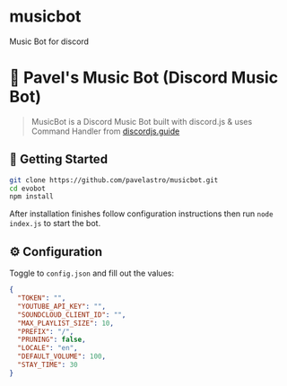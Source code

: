 # musicbot
Music Bot for discord

# 🤖 Pavel's Music Bot (Discord Music Bot)
> MusicBot is a Discord Music Bot built with discord.js & uses Command Handler from [discordjs.guide](https://discordjs.guide)

## 🚀 Getting Started

```sh
git clone https://github.com/pavelastro/musicbot.git
cd evobot
npm install
```

After installation finishes follow configuration instructions then run `node index.js` to start the bot.

## ⚙️ Configuration

Toggle to `config.json` and fill out the values:

```json
{
  "TOKEN": "",
  "YOUTUBE_API_KEY": "",
  "SOUNDCLOUD_CLIENT_ID": "",
  "MAX_PLAYLIST_SIZE": 10,
  "PREFIX": "/",
  "PRUNING": false,
  "LOCALE": "en",
  "DEFAULT_VOLUME": 100,
  "STAY_TIME": 30
}
```
